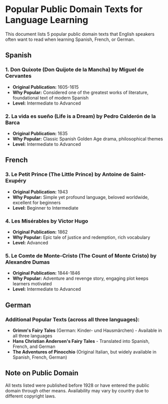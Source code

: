 # Popular Public Domain Texts for Language Learning

This document lists 5 popular public domain texts that English speakers often want to read when learning Spanish, French, or German.

## Spanish

### 1. Don Quixote (Don Quijote de la Mancha) by Miguel de Cervantes
- **Original Publication:** 1605-1615
- **Why Popular:** Considered one of the greatest works of literature, foundational text of modern Spanish
- **Level:** Intermediate to Advanced

### 2. La vida es sueño (Life is a Dream) by Pedro Calderón de la Barca
- **Original Publication:** 1635
- **Why Popular:** Classic Spanish Golden Age drama, philosophical themes
- **Level:** Intermediate to Advanced

## French

### 3. Le Petit Prince (The Little Prince) by Antoine de Saint-Exupéry
- **Original Publication:** 1943
- **Why Popular:** Simple yet profound language, beloved worldwide, excellent for beginners
- **Level:** Beginner to Intermediate

### 4. Les Misérables by Victor Hugo
- **Original Publication:** 1862
- **Why Popular:** Epic tale of justice and redemption, rich vocabulary
- **Level:** Advanced

### 5. Le Comte de Monte-Cristo (The Count of Monte Cristo) by Alexandre Dumas
- **Original Publication:** 1844-1846
- **Why Popular:** Adventure and revenge story, engaging plot keeps learners motivated
- **Level:** Intermediate to Advanced

## German

### Additional Popular Texts (across all three languages):
- **Grimm's Fairy Tales** (German: Kinder- und Hausmärchen) - Available in all three languages
- **Hans Christian Andersen's Fairy Tales** - Translated into Spanish, French, and German
- **The Adventures of Pinocchio** (Original Italian, but widely available in Spanish, French, German)

## Note on Public Domain
All texts listed were published before 1928 or have entered the public domain through other means. Availability may vary by country due to different copyright laws.

